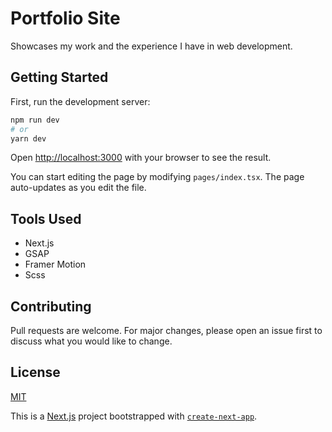 # Portfolio Site
Showcases my work and the experience I have in web development. 

## Getting Started

First, run the development server:

```bash
npm run dev
# or
yarn dev
```

Open [http://localhost:3000](http://localhost:3000) with your browser to see the result.

You can start editing the page by modifying `pages/index.tsx`. The page auto-updates as you edit the file.

## Tools Used
- Next.js
- GSAP
- Framer Motion
- Scss

## Contributing
Pull requests are welcome. For major changes, please open an issue first to discuss what you would like to change.

## License
[MIT](https://opensource.org/licenses/MIT)

This is a [Next.js](https://nextjs.org/) project bootstrapped with [`create-next-app`](https://github.com/vercel/next.js/tree/canary/packages/create-next-app).

